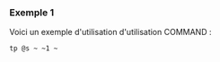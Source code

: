
### Exemple 1

Voici un exemple d'utilisation d'utilisation COMMAND :

```mcfunction
tp @s ~ ~1 ~
```

